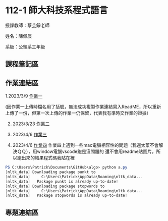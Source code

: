# 112-1 師大科技系程式語言
授課教師：蔡芸錚老師 

姓名：陳佩辰 

系級：公領系三年級 


## 課程筆記區

## 作業連結區
1.2023/3/9 [作業一](https://github.com/Ashlee9133/112-1-NTNU_TAHRD_Programming-Language/blob/main/0309_Week3_Hw1.ipynb)


(因作業一上傳時檔名用了括號，無法成功複製作業連結寫入ReadME，所以重新上傳了一份，但第一次上傳的作業一仍保留，代表我有準時交作業的證據）


2. 2023/3/23 [作業二](https://github.com/Ashlee9133/112-1-NTNU_TAHRD_Programming-Language/blob/main/HW2.ipynb)

3. 2023/4/6 [作業三](https://github.com/Ashlee9133/112-1-NTNU_TAHRD_Programming-Language/blob/main/HW3.ipynb)

4. 2023/4/6 [作業四](https://github.com/Ashlee9133/112-1-NTNU_TAHRD_Programming-Language/blob/main/HW4_2.ipynb)
作業四上遇到一些mac電腦相容性的問題（我還太菜不會解決ＱＱ），用window電腦vscode跑是沒問題的
還不會用readme貼圖片，所以跑出來的結果程式碼我貼在裡
```powershell
PS C:\Users\Patrick\Documents\GitHub\algo> python a.py
[nltk_data] Downloading package punkt to
[nltk_data]     C:\Users\Patrick\AppData\Roaming\nltk_data...
[nltk_data]   Package punkt is already up-to-date!
[nltk_data] Downloading package stopwords to
[nltk_data]     C:\Users\Patrick\AppData\Roaming\nltk_data...
[nltk_data]   Package stopwords is already up-to-date!

```




## 專題連結區
